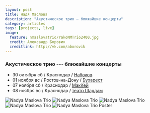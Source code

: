 ```yaml
---
layout: post
title: Надя Маслова
description: "Акустическое трио — ближайшие концерты"
category: articles
tags: [projects, live]
image:
  feature: nmaslovatrio/YakoNMTrio2400.jpg 
  credit: Александр Боровик
  creditlink: http://vk.com/aborovik
---
```


### Акустическое трио --- ближайшие концерты

* 30 октября сб / Краснодар / [Набоков](http://nabokov-cafe.ru/)
* 01 ноября вс / Ростов-на-Дону / [Бухарест](http://www.buharest.su/event/воскресный-блюз-трио-нади-масловой-2015-11-1/)
* 07 ноября сб / Краснодар / [МакКей](http://mckeypub.com/)
* 08 ноября вс / Краснодар / [театр Шардам](https://vk.com/shardamt)

<!-- https://github.com/ionelmc/jquery-gp-gallery -->
<div class="pictures">
	<img title="Nadya Maslova Trio" src="{{ site.url }}/images/nmaslovatrio/NMTrio1.jpg" />
	<img title="Nadya Maslova Trio" src="{{ site.url }}/images/nmaslovatrio/NMTrio2.jpg" />
	<img title="Nadya Maslova Trio" src="{{ site.url }}/images/nmaslovatrio/NMTrio3.jpg" />
	<img title="Nadya Maslova Trio" src="{{ site.url }}/images/nmaslovatrio/NMTrio4.jpg" />
	<img title="Nadya Maslova Trio Poster" src="{{ site.url }}/images/posters/NMTrio5.jpg" />
</div>
